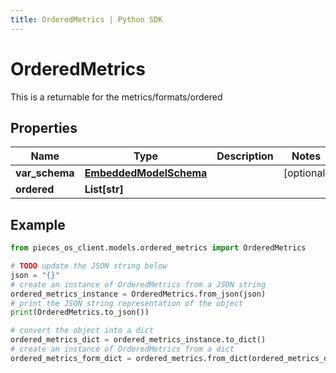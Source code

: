```yaml
---
title: OrderedMetrics | Python SDK
---
```


# OrderedMetrics

This is a returnable for the metrics/formats/ordered

## Properties

Name | Type | Description | Notes
------------ | ------------- | ------------- | -------------
**var_schema** | [**EmbeddedModelSchema**](EmbeddedModelSchema) |  | [optional] 
**ordered** | **List[str]** |  | 

## Example

```python
from pieces_os_client.models.ordered_metrics import OrderedMetrics

# TODO update the JSON string below
json = "{}"
# create an instance of OrderedMetrics from a JSON string
ordered_metrics_instance = OrderedMetrics.from_json(json)
# print the JSON string representation of the object
print(OrderedMetrics.to_json())

# convert the object into a dict
ordered_metrics_dict = ordered_metrics_instance.to_dict()
# create an instance of OrderedMetrics from a dict
ordered_metrics_form_dict = ordered_metrics.from_dict(ordered_metrics_dict)
```


